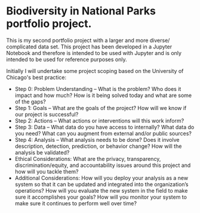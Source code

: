 # Biodiversity in National Parks portfolio project.

This is my second portfolio project with a larger and more diverse/ complicated data set. This project has been developed in a Jupyter Notebook and therefore is intended to be used with Jupyter and is only intended to be used for reference purposes only. 

Initially I will undertake some project scoping based on the University of Chicago's best practice:

* Step 0: Problem Understanding – What is the problem? Who does it impact and how much? How is it being solved today and what are some of the gaps?
* Step 1: Goals – What are the goals of the project? How will we know if our project is successful?
* Step 2: Actions – What actions or interventions will this work inform?
* Step 3: Data – What data do you have access to internally? What data do you need? What can you augment from external and/or public sources?
* Step 4: Analysis – What analysis needs to be done? Does it involve description, detection, prediction, or behavior change? How will the analysis be validated?
* Ethical Considerations:  What are the privacy, transparency, discrimination/equity, and accountability issues around this project and how will you tackle them?
* Additional Considerations: How will you deploy your analysis as a new system so that it can be updated and integrated into the organization’s operations? How will you evaluate the new system in the field to make sure it accomplishes your goals? How will you monitor your system to make sure it continues to perform well over time?
